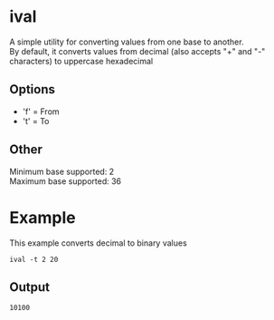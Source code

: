 # ival
A simple utility for converting values from one base to another.<br>
By default, it converts values from decimal (also accepts "+" and "-" characters) to uppercase hexadecimal

## Options
- 'f' = From
- 't' = To

## Other
Minimum base supported: 2<br>
Maximum base supported: 36

# Example
This example converts decimal to binary values
```shell
ival -t 2 20
```
## Output
```shell
10100
```
